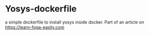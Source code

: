 # Yosys-dockerfile
a simple dockerfile to install yosys inside docker. Part of an article on https://learn-fpga-easily.com
